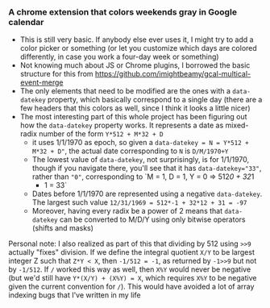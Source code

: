 ### A chrome extension that colors weekends gray in Google calendar

- This is still very basic. If anybody else ever uses it, I might try to add a
  color picker or something (or let you customize which days are colored
  differently, in case you work a four-day week or something)
- Not knowing much about JS or Chrome plugins, I borrowed the basic structure
  for this from https://github.com/imightbeamy/gcal-multical-event-merge
- The only elements that need to be modified are the ones with a `data-datekey`
  property, which basically correspond to a single day (there are a few headers
  that this colors as well, since I think it looks a little nicer)
- The most interesting part of this whole project has been figuring out how the
  `data-datekey` property works. It represents a date as mixed-radix number
  of the form `Y*512 + M*32 + D`
    - it uses 1/1/1970 as epoch, so given a `data-datekey = N = Y*512 + M*32 +
      D"`, the actual date corresponding to `N` is `D/M/1970+Y`
    - The lowest value of `data-datekey`, not surprisingly, is for 1/1/1970,
      though if you navigate there, you'll see that it has `data-datekey="33"`,
      rather than `"0"`, corresponding to `M = 1, D = 1, Y = 0 => 512*0 + 32*1
      + 1 = 33`
    - Dates before 1/1/1970 are represented using a negative `data-datekey`. The
      largest such value `12/31/1969 = 512*-1 + 32*12 + 31 = -97`
    - Moreover, having every radix be a power of 2 means that `data-datekey` can
      be converted to M/D/Y using only bitwise operators (shifts and masks)

Personal note: I also realized as part of this that dividing by 512 using `>>9`
actually "fixes" division. If we define the integral quotient `X/Y` to be
largest integer Z such that `Z*Y < X`, then `-1/512 = -1`, as returned by
`-1>>9` but not by `-1/512`. If `/` worked this way as well, then `X%Y` would
never be negative (but we'd still have `Y*(X/Y) + (X%Y) = X`, which requires
`X%Y` to be negative given the current convention for `/`). This would have
avoided a lot of array indexing bugs that I've written in my life

